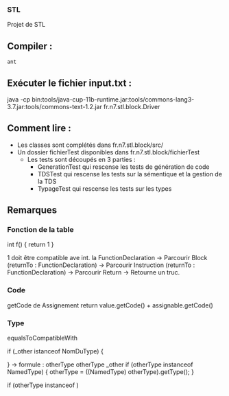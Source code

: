 ### STL

Projet de STL

## Compiler :

    ant

## Exécuter le fichier input.txt :

java -cp bin:tools/java-cup-11b-runtime.jar:tools/commons-lang3-3.7.jar:tools/commons-text-1.2.jar fr.n7.stl.block.Driver

## Comment lire :

-   Les classes sont complétés dans fr.n7.stl.block/src/
-   Un dossier fichierTest disponibles dans fr.n7.stl.block/fichierTest
    -   Les tests sont découpés en 3 parties :
        -   GenerationTest qui rescense les tests de génération de code
        -   TDSTest qui rescense les tests sur la sémentique et la gestion de la TDS
        -   TypageTest qui rescense les tests sur les types

## Remarques

### Fonction de la table

int f() {
return 1
}

1 doit être compatible ave int. la
FunctionDeclaration -> Parcourir Block (returnTo : FunctionDeclaration) -> Parcourir Instruction (returnTo : FunctionDeclaration) -> Parcourir Return -> Retourne un truc.

### Code

getCode de Assignement
return value.getCode() + assignable.getCode()

### Type

equalsToCompatibleWith

if (\_other istanceof NomDuType) {

}
-> formule : otherType otherType \_other
if (otherType instanceof NamedType) {
otherType = ((NamedType) otherType).getType();
}

if (otherType instanceof )
